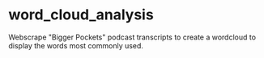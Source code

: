 # word_cloud_analysis
Webscrape "Bigger Pockets" podcast transcripts to create a wordcloud to display the words most commonly used.
